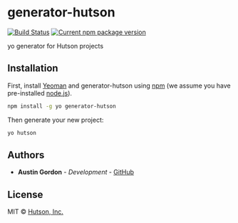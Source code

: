 # generator-hutson

[![Build Status](https://travis-ci.com/hutsoninc/generator-hutson.svg?branch=master)](https://travis-ci.com/hutsoninc/generator-hutson) [![Current npm package version](https://img.shields.io/npm/v/generator-hutson.svg)](https://www.npmjs.com/package/generator-hutson ) 

yo generator for Hutson projects

## Installation

First, install [Yeoman](http://yeoman.io) and generator-hutson using [npm](https://www.npmjs.com/) (we assume you have pre-installed [node.js](https://nodejs.org/)).

```bash
npm install -g yo generator-hutson
```

Then generate your new project:

```bash
yo hutson
```

## Authors

* **Austin Gordon** - *Development* - [GitHub](https://github.com/AustinLeeGordon)

## License

MIT © [Hutson, Inc.](https://www.hutsoninc.com)